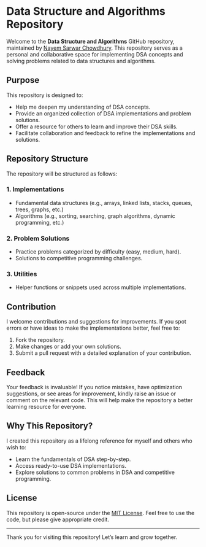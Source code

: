 # Data Structure and Algorithms Repository

Welcome to the **Data Structure and Algorithms** GitHub repository, maintained by [Nayem Sarwar Chowdhury](https://github.com/beingnayem). This repository serves as a personal and collaborative space for implementing DSA concepts and solving problems related to data structures and algorithms.

## Purpose
This repository is designed to:
- Help me deepen my understanding of DSA concepts.
- Provide an organized collection of DSA implementations and problem solutions.
- Offer a resource for others to learn and improve their DSA skills.
- Facilitate collaboration and feedback to refine the implementations and solutions.

## Repository Structure
The repository will be structured as follows:

### **1. Implementations**
- Fundamental data structures (e.g., arrays, linked lists, stacks, queues, trees, graphs, etc.)
- Algorithms (e.g., sorting, searching, graph algorithms, dynamic programming, etc.)

### **2. Problem Solutions**
- Practice problems categorized by difficulty (easy, medium, hard).
- Solutions to competitive programming challenges.

### **3. Utilities**
- Helper functions or snippets used across multiple implementations.

## Contribution
I welcome contributions and suggestions for improvements. If you spot errors or have ideas to make the implementations better, feel free to:

1. Fork the repository.
2. Make changes or add your own solutions.
3. Submit a pull request with a detailed explanation of your contribution.

## Feedback
Your feedback is invaluable! If you notice mistakes, have optimization suggestions, or see areas for improvement, kindly raise an issue or comment on the relevant code. This will help make the repository a better learning resource for everyone.

## Why This Repository?

I created this repository as a lifelong reference for myself and others who wish to:
- Learn the fundamentals of DSA step-by-step.
- Access ready-to-use DSA implementations.
- Explore solutions to common problems in DSA and competitive programming.

## License
This repository is open-source under the [MIT License](./LICENSE). Feel free to use the code, but please give appropriate credit.

---

Thank you for visiting this repository! Let’s learn and grow together.

